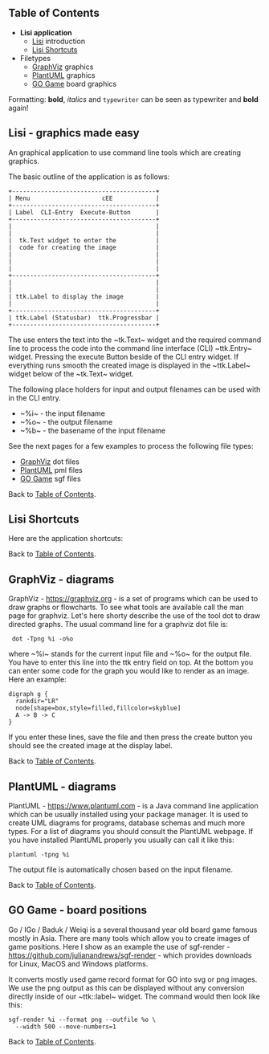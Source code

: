 <a name="toc"> </a>
## Table of Contents

* __Lisi application__
    - [Lisi](#Lisi) introduction
    - [Lisi Shortcuts](#shortcuts)
* Filetypes  
    - [GraphViz](#graphviz) graphics
    - [PlantUML](#plantuml) graphics
    - [GO Game](#gogame) board graphics

Formatting: __bold__, _italics_ and `typewriter` can be seen as typewriter and
__bold__ again!

<a name="lisi"></a>
## Lisi - graphics made easy 

An  graphical  application  to use  command  line  tools  which  are  creating
graphics.

The basic outline of the application is as follows:

    +----------------------------------------+
    | Menu                    cEE            |
    +----------------------------------------+     
    | Label  CLI-Entry  Execute-Button       | 
    +----------------------------------------+
    |                                        | 
    |                                        |
    |  tk.Text widget to enter the           |
    |  code for creating the image           |
    |                                        |
    |                                        |
    |                                        |
    +----------------------------------------+ 
    |                                        |
    |                                        |
    | ttk.Label to display the image         |
    |                                        |
    +----------------------------------------+
    | ttk.Label (Statusbar)  ttk.Progressbar |                 
    +----------------------------------------+

The use enters the text into the  ~tk.Text~  widget and the  required  command
line to process the code into the command  line  interface  (CLI)  ~ttk.Entry~
widget.  Pressing  the  execute  Button  beside  of the CLI entry  widget.  If
everything runs smooth the created image is displayed in the ~ttk.Label~  widget
below of the ~tk.Text~ widget.

The following place holders for input and output filenames can be used with in
the CLI entry.

* ~%i~ - the input filename
* ~%o~ - the output filename
* ~%b~ - the basename of the input filename

See the next pages for a few examples to process the following file types:

* [GraphViz](#graphviz) dot files
* [PlantUML](#plantuml) pml files
* [GO Game](#gogame) sgf files

Back to [Table of Contents](#toc).

<a name="shortcuts"></a>
## Lisi Shortcuts

Here are the application shortcuts:

Back to [Table of Contents](#toc).

<a name="graphviz"></a>
## GraphViz - diagrams

GraphViz -  https://graphviz.org  - is a set of programs  which can be used to
draw graphs or  flowcharts. To see what tools are available  call the man page
for  graphviz.  Let's  here  shorty  describe  the use of the tool dot to draw
directed graphs. The usual command line for a graphviz dot file is:

     dot -Tpng %i -o%o
  
where ~%i~ stands for the current input file and ~%o~ for the output file. You
have to enter this line into the ttk entry field on top. At the bottom you can
enter  some code for the graph you would  like to render as an image.  Here an
example:

    digraph g {
      rankdir="LR"
      node[shape=box,style=filled,fillcolor=skyblue]
      A -> B -> C
    }

If you enter these  lines, save the file and then press the create  button you
should see the created image at the display label.

Back to [Table of Contents](#toc).

<a name="plantuml"></a>
## PlantUML - diagrams

PlantUML  -  https://www.plantuml.com  - is a Java command line application  which  can be
usually  installed  using  your  package  manager.  It is used to  create  UML
diagrams  for  programs,  database  schemas and much more types. For a list of
diagrams  you should  consult  the  PlantUML  webpage.  If you have  installed
PlantUML properly you usually can call it like this:

    plantuml -tpng %i
  
The output file is automatically chosen based on the input filename.

Back to [Table of Contents](#toc).

<a name="gogame"></a>
## GO Game - board positions

Go / IGo / Baduk / Weiqi is a  several  thousand  year old board  game  famous
mostly in Asia. There are many tools which allow you to create  images of game
positions.   Here  I  show   as  an   example   the   use  of   sgf-render   -
https://github.com/julianandrews/sgf-render  - which  provides  downloads  for
Linux, MacOS and Windows platforms.

It converts  mostly used game record  format for GO into svg or png images. We
use the png output as this can be displayed  without any  conversion  directly
inside of our ~ttk::label~ widget. The command would then look like this:

    sgf-render %i --format png --outfile %o \
      --width 500 --move-numbers=1

Back to [Table of Contents](#toc).

